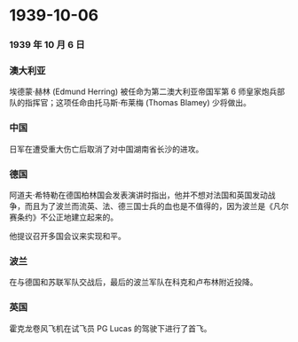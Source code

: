 # 1939-10-06

### 1939 年 10 月 6 日

### 澳大利亚

埃德蒙·赫林 (Edmund Herring) 被任命为第二澳大利亚帝国军第 6
师皇家炮兵部队的指挥官；这项任命由托马斯·布莱梅 (Thomas Blamey)
少将做出。

### 中国

日军在遭受重大伤亡后取消了对中国湖南省长沙的进攻。

### 德国

阿道夫·希特勒在德国柏林国会发表演讲时指出，他并不想对法国和英国发动战争，而且为了波兰而流英、法、德三国士兵的血也是不值得的，因为波兰是《凡尔赛条约》不公正地建立起来的。

他提议召开多国会议来实现和平。

### 波兰

在与德国和苏联军队交战后，最后的波兰军队在科克和卢布林附近投降。

### 英国

霍克龙卷风飞机在试飞员 PG Lucas 的驾驶下进行了首飞。